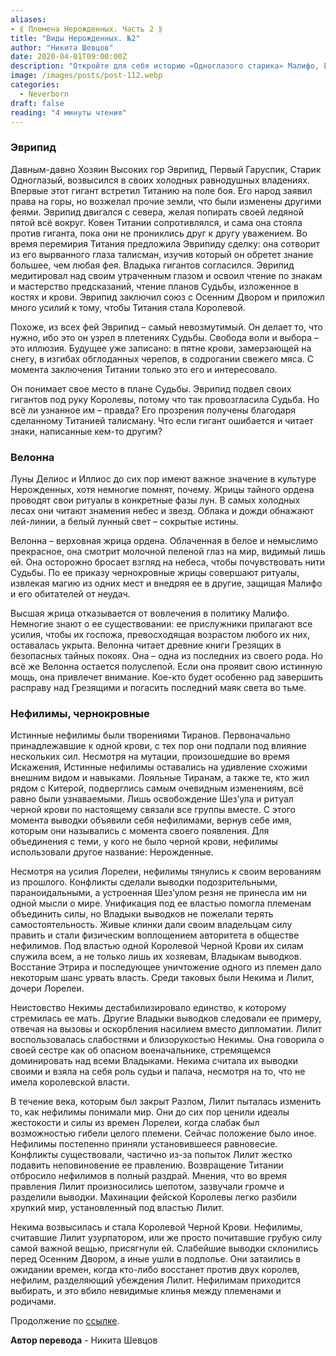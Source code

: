 ```yaml
---
aliases: 
- ⟪ Племена Нерожденных. Часть 2 ⟫
title: "Виды Нерожденных. №2"
author: "Никита Шевцов"
date: 2020-04-01T09:00:00Z
description: "Откройте для себя историю «Одноглазого старика» Малифо, Еврипида, и его союза с Осенним двором, чтобы сделать Титанию королевой. Узнайте, как он получил беспрецедентное знание, медитируя на свой отсутствующий глаз и читая знаки судьбы в костях и крови. Исследуйте леденящую кровь истину о том, что свобода выбора — всего лишь иллюзия."
image: /images/posts/post-112.webp
categories:
  - Neverborn
draft: false
reading: "4 минуты чтения"
---
```


### Эврипид

Давным-давно Хозяин Высоких гор Эврипид, Первый Гаруспик, Старик Одноглазый, возвысился в своих холодных равнодушных владениях. Впервые этот гигант встретил Титанию на поле боя. Его народ заявил права на горы, но возжелал прочие земли, что были изменены другими феями. Эврипид двигался с севера, желая попирать своей ледяной пятой всё вокруг. Ковен Титании сопротивлялся, и сама она стояла против гиганта, пока они не прониклись друг к другу уважением. Во время перемирия Титания предложила Эврипиду сделку: она сотворит из его вырванного глаза талисман, изучив который он обретет знание большее, чем любая фея. Владыка гигантов согласился. Эврипид медитировал над своим утраченным глазом и освоил чтение по знакам и мастерство предсказаний, чтение планов Судьбы, изложенное в костях и крови. Эврипид заключил союз с Осенним Двором и приложил много усилий к тому, чтобы Титания стала Королевой.

Похоже, из всех фей Эврипид – самый невозмутимый. Он делает то, что нужно, ибо это он узрел в плетениях Судьбы. Свобода воли и выбора – это иллюзия. Будущее уже записано: в пятне крови, замерзающей на снегу, в изгибах обглоданных черепов, в содрогании свежего мяса. С момента заключения Титании только это его и интересовало.

Он понимает свое место в плане Судьбы. Эврипид подвел своих гигантов под руку Королевы, потому что так провозгласила Судьба. Но всё ли узнанное им – правда? Его прозрения получены благодаря сделанному Титанией талисману. Что если гигант ошибается и читает знаки, написанные кем-то другим?

### Велонна

Луны Делиос и Иллиос до сих пор имеют важное значение в культуре Нерожденных, хотя немногие помнят, почему. Жрицы тайного ордена проводят свои ритуалы в конкретные фазы лун. В самых холодных лесах они читают знамения небес и звезд. Облака и дожди обнажают лей-линии, а белый лунный свет – сокрытые истины.

Велонна – верховная жрица ордена. Облаченная в белое и немыслимо прекрасное, она смотрит молочной пеленой глаз на мир, видимый лишь ей. Она осторожно бросает взгляд на небеса, чтобы почувствовать нити Судьбы. По ее приказу чернокровные жрицы совершают ритуалы, извлекая магию из одних мест и внедряя ее в другие, защищая Малифо и его обитателей от неудач.

Высшая жрица отказывается от вовлечения в политику Малифо. Немногие знают о ее существовании: ее прислужники прилагают все усилия, чтобы их госпожа, превосходящая возрастом любого их них, оставалась укрыта. Велонна читает древние книги Грезящих в безопасных тайных покоях. Она – одна из последних из своего рода. Но всё же Велонна остается полуслепой. Если она проявит свою истинную мощь, она привлечет внимание. Кое-кто будет особенно рад завершить расправу над Грезящими и погасить последний маяк света во тьме.

### Нефилимы, чернокровные

Истинные нефилимы были творениями Тиранов. Первоначально принадлежавшие к одной крови, с тех пор они подпали под влияние нескольких сил. Несмотря на мутации, произошедшие во время Искажения, Истинные нефилимы оставались на удивление схожими внешним видом и навыками. Лояльные Тиранам, а также те, кто жил рядом с Китерой, подверглись самым очевидным изменениям, всё равно были узнаваемыми. Лишь освобождение Шез’ула и ритуал черной крови по настоящему связали все группы вместе. С этого момента выводки объявили себя нефилимами, вернув себе имя, которым они назывались с момента своего появления. Для объединения с теми, у кого не было черной крови, нефилимы использовали другое название: Нерожденные.

Несмотря на усилия Лорелеи, нефилимы тянулись к своим верованиям из прошлого. Конфликты сделали выводки подозрительными, параноидальными, а устроенная Шез’улом резня не принесла им ни одной мысли о мире. Унификация под ее властью помогла племенам объединить силы, но Владыки выводков не пожелали терять самостоятельность. Живые клинки дали своим владельцам силу править и стали физическим воплощением авторитета в обществе нефилимов. Под властью одной Королевой Черной Крови их силам служила всем, а не только лишь их хозяевам, Владыкам выводков. Восстание Этрира и последующее уничтожение одного из племен дало некоторым шанс урвать власть. Среди таковых были Некима и Лилит, дочери Лорелеи.

Неистовство Некимы дестабилизировало единство, к которому стремилась ее мать. Другие Владыки выводков следовали ее примеру, отвечая на вызовы и оскорбления насилием вместо дипломатии. Лилит воспользовалась слабостями и близорукостью Некимы. Она говорила о своей сестре как об опасном военачальнике, стремящемся доминировать над всеми Владыками. Некима считала их выводки своими и взяла на себя роль судьи и палача, несмотря на то, что не имела королевской власти.

В течение века, которым был закрыт Разлом, Лилит пыталась изменить то, как нефилимы понимали мир. Они до сих пор ценили идеалы жестокости и силы из времен Лорелеи, когда слабак был возможностью гибели целого племени. Сейчас положение было иное. Нефилимы постепенно приняли установившееся равновесие. Конфликты существовали, частично из-за попыток Лилит жестко подавить неповиновение ее правлению. Возвращение Титании отбросило нефилимов в полный раздрай. Мнения, что во время правления Лилит произносились шепотом, зазвучали громче и разделили выводки. Махинации фейской Королевы легко разбили хрупкий мир, установленный под властью Лилит.

Некима возвысилась и стала Королевой Черной Крови. Нефилимы, считавшие Лилит узурпатором, или же просто почитавшие грубую силу самой важной вещью, присягнули ей. Слабейшие выводки склонились перед Осенним Двором, а иные ушли в подполье. Они затаились в ожидании времен, когда кто-либо восстанет против двух королев, нефилим, разделяющий убеждения Лилит. Нефилимам приходится выбирать, и это вбило невидимые клинья между племенами и родичами.


Продолжение по [ссылке](http://malifaux.ru/posts/post-113).


**Автор перевода** - Никита Шевцов

